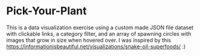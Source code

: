 # Pick-Your-Plant
This is a data visualization exercise using a custom made JSON file  dataset with clickable links, a category filter, and an array of spawning circles with images that grow in size when hovered over. I was inspired by this https://informationisbeautiful.net/visualizations/snake-oil-superfoods/  :)
